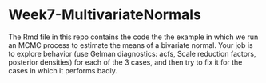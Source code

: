 # Week7-MultivariateNormals

The Rmd file in this repo contains the code the the example in which we run an 
MCMC process to estimate the means of a bivariate normal.
Your job is to explore behavior (use Gelman diagnostics: acfs, Scale reduction factors, posterior densities) for each of the 3 cases,
and then try to fix it for the cases in which it performs badly.
